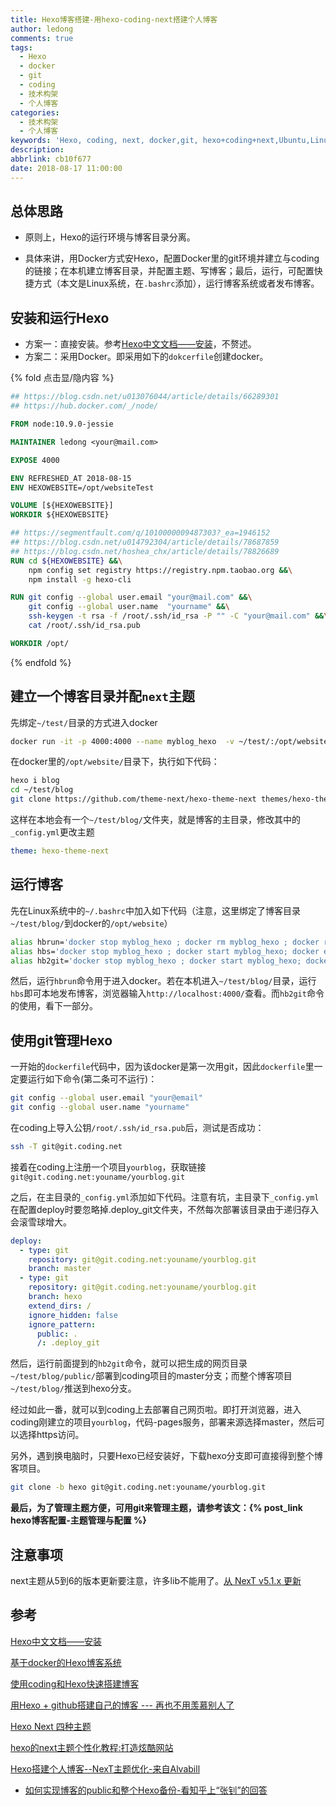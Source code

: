 ```yaml
---
title: Hexo博客搭建-用hexo-coding-next搭建个人博客
author: ledong
comments: true
tags:
  - Hexo
  - docker
  - git
  - coding
  - 技术构架
  - 个人博客
categories:
  - 技术构架
  - 个人博客
keywords: 'Hexo, coding, next, docker,git, hexo+coding+next,Ubuntu,Linux, 搭建个人博客'
description: 
abbrlink: cb10f677
date: 2018-08-17 11:00:00
---
```


## 总体思路

- 原则上，Hexo的运行环境与博客目录分离。

- 具体来讲，用Docker方式安Hexo，配置Docker里的git环境并建立与coding的链接；在本机建立博客目录，并配置主题、写博客；最后，运行，可配置快捷方式（本文是Linux系统，在`.bashrc`添加），运行博客系统或者发布博客。

<!-- more -->

## 安装和运行Hexo

- 方案一：直接安装。参考[Hexo中文文档——安装](https://hexo.io/zh-cn/docs/)，不赘述。
- 方案二：采用Docker。即采用如下的`dokcerfile`创建docker。

{% fold 点击显/隐内容 %}

```dockerfile
## https://blog.csdn.net/u013076044/article/details/66289301
## https://hub.docker.com/_/node/

FROM node:10.9.0-jessie

MAINTAINER ledong <your@mail.com>

EXPOSE 4000

ENV REFRESHED_AT 2018-08-15
ENV HEXOWEBSITE=/opt/websiteTest

VOLUME [${HEXOWEBSITE}]
WORKDIR ${HEXOWEBSITE}

## https://segmentfault.com/q/1010000009487303?_ea=1946152
## https://blog.csdn.net/u014792304/article/details/78687859
## https://blog.csdn.net/hoshea_chx/article/details/78826689
RUN cd ${HEXOWEBSITE} &&\
    npm config set registry https://registry.npm.taobao.org &&\
    npm install -g hexo-cli

RUN git config --global user.email "your@mail.com" &&\
    git config --global user.name  "yourname" &&\
    ssh-keygen -t rsa -f /root/.ssh/id_rsa -P "" -C "your@mail.com" &&\
    cat /root/.ssh/id_rsa.pub

WORKDIR /opt/
```

{% endfold %}

## 建立一个博客目录并配`next`主题

先绑定`~/test/`目录的方式进入docker

```bash
docker run -it -p 4000:4000 --name myblog_hexo  -v ~/test/:/opt/website  myblog_hexo /bin/bash
```

在docker里的`/opt/website/`目录下，执行如下代码：

```bash
hexo i blog
cd ~/test/blog
git clone https://github.com/theme-next/hexo-theme-next themes/hexo-theme-next
```

这样在本地会有一个`~/test/blog/`文件夹，就是博客的主目录，修改其中的`_config.yml`更改主题

```yml
theme: hexo-theme-next
```

## 运行博客

先在Linux系统中的`~/.bashrc`中加入如下代码（注意，这里绑定了博客目录`~/test/blog/`到docker的`/opt/website`）

```bash
alias hbrun='docker stop myblog_hexo ; docker rm myblog_hexo ; docker run -it -p 4000:4000 --name myblog_hexo  -v ~/test/blog/:/opt/website  myblog_hexo /bin/bash '
alias hbs='docker stop myblog_hexo ; docker start myblog_hexo; docker exec -i myblog_hexo /bin/bash -c "cd /opt/website/; hexo clean; hexo g ; hexo s"'
alias hb2git='docker stop myblog_hexo ; docker start myblog_hexo; docker exec -i myblog_hexo /bin/bash -c "cd /opt/website/; hexo clean; hexo g ; hexo d"'
```

然后，运行`hbrun`命令用于进入docker。若在本机进入`~/test/blog/`目录，运行`hbs`即可本地发布博客，浏览器输入`http://localhost:4000/`查看。而`hb2git`命令的使用，看下一部分。

## 使用git管理Hexo

一开始的`dockerfile`代码中，因为该docker是第一次用git，因此`dockerfile`里一定要运行如下命令(第二条可不运行)：

```bash
git config --global user.email "your@email"
git config --global user.name "yourname"
```

在coding上导入公钥`/root/.ssh/id_rsa.pub`后，测试是否成功：

```bash
ssh -T git@git.coding.net
```

接着在coding上注册一个项目`yourblog`，获取链接`git@git.coding.net:youname/yourblog.git`

之后，在主目录的`_config.yml`添加如下代码。注意有坑，主目录下`_config.yml`在配置deploy时要忽略掉.deploy_git文件夹，不然每次部署该目录由于递归存入会滚雪球增大。

```yml
deploy:
  - type: git
    repository: git@git.coding.net:youname/yourblog.git
    branch: master
  - type: git
    repository: git@git.coding.net:youname/yourblog.git
    branch: hexo
    extend_dirs: /
    ignore_hidden: false
    ignore_pattern:
      public: .
      /: .deploy_git
```

然后，运行前面提到的`hb2git`命令，就可以把生成的网页目录`~/test/blog/public/`部署到coding项目的master分支；而整个博客项目`~/test/blog/`推送到hexo分支。

经过如此一番，就可以到coding上去部署自己网页啦。即打开浏览器，进入coding刚建立的项目`yourblog`，代码-pages服务，部署来源选择master，然后可以选择https访问。

另外，遇到换电脑时，只要Hexo已经安装好，下载hexo分支即可直接得到整个博客项目。

```bash
git clone -b hexo git@git.coding.net:youname/yourblog.git
```

**最后，为了管理主题方便，可用git来管理主题，请参考该文：{% post_link hexo博客配置-主题管理与配置 %}**

## 注意事项

next主题从5到6的版本更新要注意，许多lib不能用了。[从 NexT v5.1.x 更新](https://github.com/theme-next/hexo-theme-next/blob/master/docs/zh-CN/UPDATE-FROM-5.1.X.md)

## 参考

[Hexo中文文档——安装](https://hexo.io/zh-cn/docs/)

[基于docker的Hexo博客系统](https://blog.csdn.net/u013076044/article/details/66289301)

[使用coding和Hexo快速搭建博客](https://www.cnblogs.com/vzhiwen666/p/8656114.html)

[用Hexo + github搭建自己的博客 --- 再也不用羡慕别人了](https://blog.csdn.net/hoshea_chx/article/details/78826689)

[Hexo Next 四种主题](https://blog.csdn.net/acm_th/article/details/79974513)

[hexo的next主题个性化教程:打造炫酷网站](https://www.jianshu.com/p/f054333ac9e6)

[Hexo搭建个人博客--NexT主题优化-来自Alvabill](https://www.jianshu.com/p/1f8107a8778c)

- [如何实现博客的public和整个Hexo备份-看知乎上“张钊”的回答](https://www.zhihu.com/question/21193762)